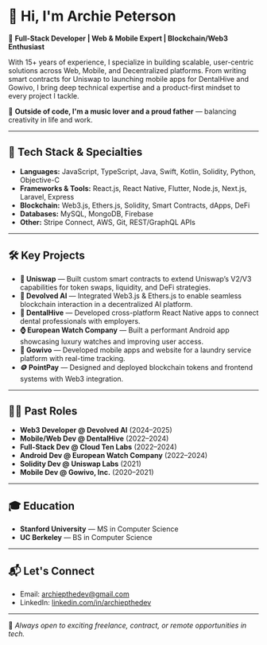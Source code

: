 # 👋 Hi, I'm Archie Peterson

🎯 **Full-Stack Developer | Web & Mobile Expert | Blockchain/Web3 Enthusiast**

With 15+ years of experience, I specialize in building scalable, user-centric solutions across Web, Mobile, and Decentralized platforms. From writing smart contracts for Uniswap to launching mobile apps for DentalHive and Gowivo, I bring deep technical expertise and a product-first mindset to every project I tackle.

🎵 **Outside of code, I'm a music lover and a proud father** — balancing creativity in life and work.

---

## 🧰 Tech Stack & Specialties

- **Languages:** JavaScript, TypeScript, Java, Swift, Kotlin, Solidity, Python, Objective-C  
- **Frameworks & Tools:** React.js, React Native, Flutter, Node.js, Next.js, Laravel, Express  
- **Blockchain:** Web3.js, Ethers.js, Solidity, Smart Contracts, dApps, DeFi  
- **Databases:** MySQL, MongoDB, Firebase  
- **Other:** Stripe Connect, AWS, Git, REST/GraphQL APIs

---

## 🛠️ Key Projects

- **🔁 Uniswap** — Built custom smart contracts to extend Uniswap’s V2/V3 capabilities for token swaps, liquidity, and DeFi strategies.  
- **🧠 Devolved AI** — Integrated Web3.js & Ethers.js to enable seamless blockchain interaction in a decentralized AI platform.  
- **🦷 DentalHive** — Developed cross-platform React Native apps to connect dental professionals with employers.  
- **⌚ European Watch Company** — Built a performant Android app showcasing luxury watches and improving user access.  
- **🚚 Gowivo** — Developed mobile apps and website for a laundry service platform with real-time tracking.  
- **🪙 PointPay** — Designed and deployed blockchain tokens and frontend systems with Web3 integration.

---

## 👨‍💼 Past Roles

- **Web3 Developer @ Devolved AI** (2024–2025)  
- **Mobile/Web Dev @ DentalHive** (2022–2024)  
- **Full-Stack Dev @ Cloud Ten Labs** (2022–2024)  
- **Android Dev @ European Watch Company** (2022–2024)  
- **Solidity Dev @ Uniswap Labs** (2021)  
- **Mobile Dev @ Gowivo, Inc.** (2020–2021)

---

## 🎓 Education

- **Stanford University** — MS in Computer Science  
- **UC Berkeley** — BS in Computer Science  

---

## 📬 Let's Connect

- Email: [archiepthedev@gmail.com](mailto:archiepthedev@gmail.com)  
- LinkedIn: [linkedin.com/in/archiepthedev](https://www.linkedin.com/in/archiepthedev
)

---

🚀 _Always open to exciting freelance, contract, or remote opportunities in tech._
